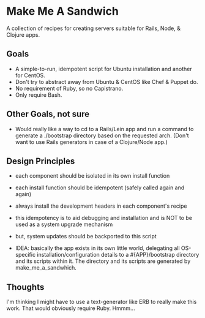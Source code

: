 # Make Me A Sandwich

A collection of recipes for creating servers suitable for Rails, Node, & Clojure apps.

## Goals

* A simple-to-run, idempotent script for Ubuntu installation and another for CentOS.
* Don't try to abstract away from Ubuntu & CentOS like Chef & Puppet do.
* No requirement of Ruby, so no Capistrano.
* Only require Bash.

## Other Goals, not sure

* Would really like a way to cd to a Rails/Lein app and run a command to generate a ./bootstrap directory based on the requested arch.  (Don't want to use Rails generators in case of a Clojure/Node app.)

## Design Principles

* each component should be isolated in its own install function
* each install function should be idempotent (safely called again and again)
* always install the development headers in each component's recipe
* this idempotency is to aid debugging and installation and is NOT to be used as a system upgrade mechanism
* but, system updates should be backported to this script

* IDEA: basically the app exists in its own little world, delegating all OS-specific installation/configuration details to a #{APP}/bootstrap directory and its scripts within it.  The directory and its scripts are generated by make\_me\_a\_sandwhich.

## Thoughts

I'm thinking I might have to use a text-generator like ERB to really make this work.  That would obviously require Ruby.  Hmmm...